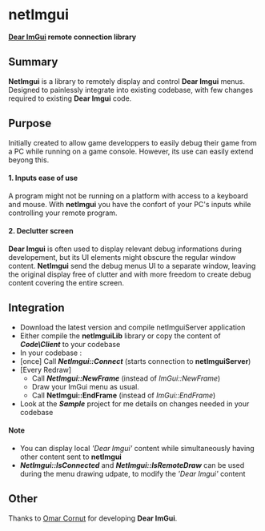 
# netImgui
**[Dear ImGui](https://github.com/ocornut/imgui) remote connection library**

## Summary
**NetImgui** is a library to remotely display and control **Dear Imgui** menus. Designed to painlessly integrate into existing codebase, with few changes required to existing **Dear Imgui** code. 

## Purpose
Initially created to allow  game developpers to easily debug their game from a PC while running on a game console. However, its use can easily extend beyong this.

#### 1. Inputs ease of use
A program might not be running on a platform with access to a keyboard and mouse. With **netImgui** you have the confort of your PC's inputs while controlling your remote program.

#### 2. Declutter screen
**Dear Imgui** is often used to display relevant debug informations during developement, but its UI elements might obscure the regular window content. **NetImgui** send the debug menus UI to a separate window, leaving the original display free of clutter and with more freedom to create debug content covering the entire screen.

## Integration
- Download the latest version and compile netImguiServer application
- Either compile the **netImguiLib** library or copy the content of ***Code\Client*** to your codebase
- In your codebase :
 - [once] Call ***NetImgui::Connect*** (starts connection to **netImguiServer**)
 - [Every Redraw]
   - Call ***NetImgui::NewFrame*** (instead of *ImGui::NewFrame*)
   - Draw your ImGui menu as usual.
   - Call **NetImgui::EndFrame** (instead of *ImGui::EndFrame*)
- Look at the ***Sample*** project for me details on changes needed in your codebase

#### Note
- You can display local *'Dear Imgui'* content while simultaneously having other content sent to **netImgui**
- ***NetImgui::IsConnected*** and ***NetImgui::IsRemoteDraw*** can be used during the menu drawing udpate, to modify the *'Dear Imgui'* content

## Other
Thanks to [Omar Cornut](https://github.com/ocornut/imgui/commits?author=ocornut) for developing **Dear ImGui**.

